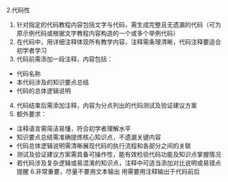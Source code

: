 2.代码性
1. 针对指定的代码教程内容包括文字与代码，需生成完整且无遗漏的代码（可为原示例代码或根据文字教程内容构造的一个或多个举例代码）
2. 在代码中，用详细注释体现所有教学内容，注释需条理清晰，代码注释要适合初学者学习
3. 代码前需添加一段注释，内容包括：
- 代码名称
- 本代码涉及的知识要点总结
- 代码的总体逻辑说明
4. 代码结束后需添加注释，内容为分点列出的代码测试及验证建议方案
5. 额外要求：
- 注释语言需简洁易懂，符合初学者理解水平
- 知识要点总结需准确提炼核心知识点，不遗漏关键内容
- 代码总体逻辑说明需清晰展现代码的执行流程和各部分之间的关联
- 测试及验证建议方案需具备可操作性，能有效检验代码功能及知识点掌握情况
- 若代码涉及复杂逻辑或易混淆的知识点，注释中可适当添加对比说明或易错点提醒
6.非常重要，尽量不要用文本输出 用需要用注释输出于代码前后